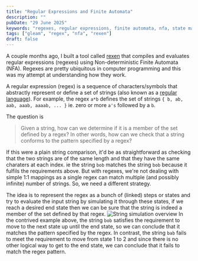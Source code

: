 ```yaml
---
title: "Regular Expressions and Finite Automata"
description: ""
pubDate: "29 June 2025"
keywords: "regexes, regular expressions, finite automata, nfa, state machine, tonie, tonie victor, software engineer, gleam, rexen"
tags: ["gleam", "regex", "nfa", "rexen"]
draft: false
---
```


A couple months ago, I built a tool called [rexen](https://hexdocs.pm/rexen/index.html) that compiles and evaluates regular expressions (regexes) using Non-deterministic Finite Automata (NFA). Regexes are pretty ubiquitous in computer programming and this was my attempt at understanding how they work. 

A regular expression (regex) is a sequence of characters/symbols that abstractly
represent or define a set of strings (also known as a [regular language](https://en.wikipedia.org/wiki/Regular_language)). For
example, the regex `a*b` defines the set of strings `{ b, ab, aab, aaab, aaaab,
... }` ie. zero or more `a's` followed by a `b`.

The question is 
> Given a string, how can we determine if it is a member of the set defined by
> a regex? In other words, how can we check that a string conforms to the
> pattern specified by a regex?

If this were a plain string comparison, it'd be as straightforward as checking
that the two strings are of the same length and that they have the same
charaters at each index. ie the string `bob` matches the string `bob` because it
fulfils the requirements above. But with regexes, we're not dealing with simple 1:1
mappings as a single regex can match multiple (and possibly infinite) number of strings.
So, we need a different strategy.

The idea is to represent the regex as a bunch of (linked) steps or states and
try to evaluate the input string by simulating it through these states, if we
reach a desired end state then we can be sure that the string is indeed a member
of the set defined by that regex.
![String simulation overview](/images/bobbab.png)
In the contrived example above, the string `bob` satisfies the
requirement to move to the next state up until the end state, so we
can conclude that it matches the pattern specified by the regex. In contrast,
the string `bab` fails to meet the requirement to move from state 1 to 2 and
since there is no other logical way to get to the end state, we can conclude that it
fails to match the regex pattern.
